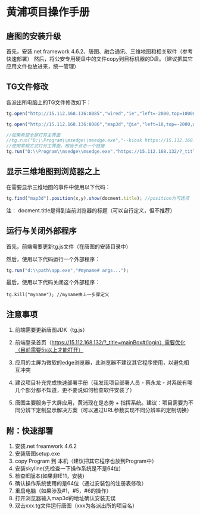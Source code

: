 # 黄浦项目操作手册

## 唐图的安装升级

首先，安装.net framework 4.6.2、唐图、融合通讯、三维地图和相关软件（参考快速部署）
然后，将公安专用硬盘中的文件copy到目标机器的D盘。（建议把其它应用文件也放进来，统一管理）

## TG文件修改

各派出所电脑上的TG文件修改如下：

```js
tg.open("http://15.112.168.136:8085","wired","ie","left=-2000,top=10000,width=500,height=400","MainForm");

tg.open("http://15.112.168.136:8086","map3d","@ie","left=10,top=-2000,width=960,height=740","empty");

//如果希望全屏打开主界面
//tg.run("D:\\Program\\msedge\\msedge.exe","--kiosk https://15.112.168.132/?_title=mainBox#/login");
//使用常规方式打开主界面，相当于点击一个链接
tg.run("D:\\Program\\msedge\\msedge.exe","https://15.112.168.132/?_title=mainBox#/login");
```

## 显示三维地图到浏览器之上

在需要显示三维地图的事件中使用以下代码： 

```js
tg.find("map3d").position(x,y).show(docment.title);	//position为可选项
```

注： docment.title是得到当前浏览器的标题（可以自行定义，但不推荐）

## 运行与关闭外部程序

首先，前端需要更新tg.js文件（在唐图的安装目录中）

然后，使用以下代码运行一个外部程序：

```js
tg.run("d:\\path\app.exe","#myname# args...");
```

最后，使用以下代码关闭这个外部程序：

```
tg.kill("myname"); //myname由上一步骤定义
```

## 注意事项

1. 前端需要更新唐图JDK（tg.js）

2. 前端登录首页（https://15.112.168.132/?_title=mainBox#/login）需要优化（目前需要5s以上才能打开）
3. 应用的主屏为微软的edge浏览器，此浏览器不建议其它程序使用，以避免相互冲突
4. 建议项目补充完成快速部署手册（我发现项目部署人员 - 蔡永龙 - 对系统有哪几个部分都不知道，更不要说如何检查软件安装了）
5. 唐图主要服务于大屏应用，黄浦现在是态势 + 指挥系统。建议：项目需要为不同分辨下定制显示解决方案（可以通过URL参数实现不同分辨率的定制切换）

## 附：快速部署

1. 安装.net freamwork 4.6.2
2. 安装唐图setup.exe
3. copy Program 到 本机（建议把其它程序也放到Program中）
4. 安装skyline(先检查一下操作系统是不是64位)
5. 检查IE版本(如果非IE11，安装)
6. 确认操作系统使用的是64位（通过安装包的注册表修改）
7. 重启电脑（如果涉及#1，#5，#6的操作）
8. 打开浏览器输入map3d的地址确认安装无误
9. 双击xxx.tg文件运行唐图（xxx为各派出所的项目名）

